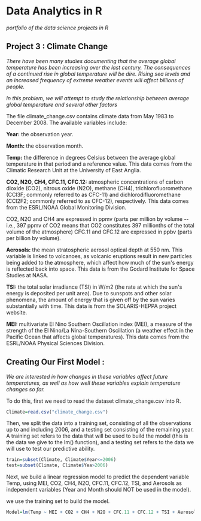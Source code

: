 # Data Analytics in R

*portfolio of the data science projects in R*

## Project 3 : Climate Change 

*There have been many studies documenting that the average global temperature has been increasing over the last century. The consequences of a continued rise in global temperature will be dire. Rising sea levels and an increased frequency of extreme weather events will affect billions of people.*

*In this problem, we will attempt to study the relationship between average global temperature and several other factors*

The file climate_change.csv contains climate data from May 1983 to December 2008. The available variables include:

**Year:** the observation year.

**Month:** the observation month.

**Temp:** the difference in degrees Celsius between the average global temperature in that period and a reference value. This data comes from the Climatic Research Unit at the University of East Anglia.

**CO2, N2O, CH4, CFC.11, CFC.12:** atmospheric concentrations of carbon dioxide (CO2), nitrous oxide (N2O), methane  (CH4), trichlorofluoromethane (CCl3F; commonly referred to as CFC-11) and dichlorodifluoromethane (CCl2F2; commonly referred to as CFC-12), respectively. This data comes from the ESRL/NOAA Global Monitoring Division.

CO2, N2O and CH4 are expressed in ppmv (parts per million by volume  -- i.e., 397 ppmv of CO2 means that CO2 constitutes 397 millionths of the total volume of the atmosphere)
CFC.11 and CFC.12 are expressed in ppbv (parts per billion by volume). 

**Aerosols:** the mean stratospheric aerosol optical depth at 550 nm. This variable is linked to volcanoes, as volcanic eruptions result in new particles being added to the atmosphere, which affect how much of the sun's energy is reflected back into space. This data is from the Godard Institute for Space Studies at NASA.

**TSI:** the total solar irradiance (TSI) in W/m2 (the rate at which the sun's energy is deposited per unit area). Due to sunspots and other solar phenomena, the amount of energy that is given off by the sun varies substantially with time. This data is from the SOLARIS-HEPPA project website.

**MEI:** multivariate El Nino Southern Oscillation index (MEI), a measure of the strength of the El Nino/La Nina-Southern Oscillation (a weather effect in the Pacific Ocean that affects global temperatures). This data comes from the ESRL/NOAA Physical Sciences Division.

## Creating Our First Model : 

*We are interested in how changes in these variables affect future temperatures, as well as how well these variables explain temperature changes so far.*

To do this, first we need to read the dataset climate_change.csv into R.
```R
Climate=read.csv("climate_change.csv")
```

Then, we split the data into a training set, consisting of all the observations up to and including 2006, and a testing set consisting of the remaining year. A training set refers to the data that will be used to build the model (this is the data we give to the lm() function), and a testing set refers to the data we will use to test our predictive ability.

```R
train=subset(Climate, Climate$Year<=2006)
test=subset(Climate, Climate$Yea>2006)
```
Next, we build a linear regression model to predict the dependent variable Temp, using MEI, CO2, CH4, N2O, CFC.11, CFC.12, TSI, and Aerosols as independent variables (Year and Month should NOT be used in the model). 

we use the training set to build the model.
```R
Model=lm(Temp ~ MEI + CO2 + CH4 + N2O + CFC.11 + CFC.12 + TSI + Aerosols, data = train)
````






